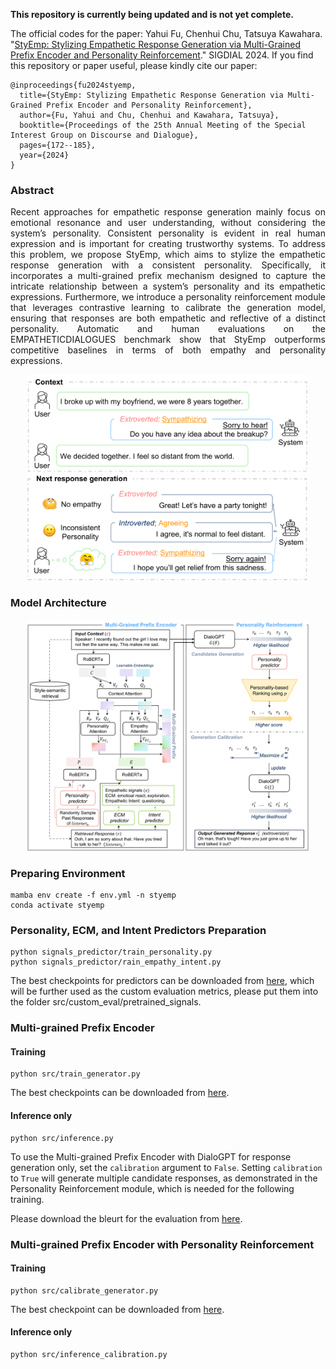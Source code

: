 **This repository is currently being updated and is not yet complete.**

The official codes for the paper: Yahui Fu, Chenhui Chu, Tatsuya Kawahara. "[StyEmp: Stylizing Empathetic Response Generation via Multi-Grained Prefix Encoder and Personality Reinforcement](https://arxiv.org/pdf/2408.02271)." SIGDIAL 2024.
If you find this repository or paper useful, please kindly cite our paper:
```
@inproceedings{fu2024styemp,
  title={StyEmp: Stylizing Empathetic Response Generation via Multi-Grained Prefix Encoder and Personality Reinforcement},
  author={Fu, Yahui and Chu, Chenhui and Kawahara, Tatsuya},
  booktitle={Proceedings of the 25th Annual Meeting of the Special Interest Group on Discourse and Dialogue},
  pages={172--185},
  year={2024}
}
```
### **Abstract**
<p style="text-align: justify;">
Recent approaches for empathetic response
generation mainly focus on emotional resonance and user understanding, without considering the system’s personality. Consistent personality is evident in real human expression
and is important for creating trustworthy systems. To address this problem, we propose
StyEmp, which aims to stylize the empathetic
response generation with a consistent personality. Specifically, it incorporates a multi-grained
prefix mechanism designed to capture the intricate relationship between a system’s personality and its empathetic expressions. Furthermore, we introduce a personality reinforcement
module that leverages contrastive learning to
calibrate the generation model, ensuring that
responses are both empathetic and reflective
of a distinct personality. Automatic and human evaluations on the EMPATHETICDIALOGUES benchmark show that StyEmp outperforms competitive baselines in terms of both
empathy and personality expressions.
</p>

<div align="center">
  <img src="./figs/example.png" alt="Description" width="450"/>
</div>


### **Model Architecture**
<div align="center">
  <img src="./figs/arch.png" alt="Model Architecture" width="450"/>
</div>

### **Preparing Environment**
```
mamba env create -f env.yml -n styemp
conda activate styemp
```
### **Personality, ECM, and Intent Predictors Preparation**
```
python signals_predictor/train_personality.py
python signals_predictor/rain_empathy_intent.py
```
The best checkpoints for predictors can be downloaded from [here](https://drive.google.com/drive/u/0/folders/1crIPGDlEKQjw68LtZvZyoPou-1UGb9BR), which will be further used as the custom evaluation metrics, please put them into the folder src/custom_eval/pretrained_signals.

### **Multi-grained Prefix Encoder**
#### **Training**
```
python src/train_generator.py
```
The best checkpoints can be downloaded from [here](https://drive.google.com/drive/u/0/folders/10vlibYEYHXvqjey9mZP9qBYGzV5q_2w5).
#### **Inference only**
```
python src/inference.py
```
To use the Multi-grained Prefix Encoder with DialoGPT for response generation only, set the `calibration` argument to `False`.
Setting `calibration` to `True` will generate multiple candidate responses, as demonstrated in the Personality Reinforcement module, which is needed for the following training. 

Please download the bleurt for the evaluation from [here](https://github.com/google-research/bleurt).

### **Multi-grained Prefix Encoder with Personality Reinforcement**
#### **Training**
```
python src/calibrate_generator.py
```
The best checkpoint can be downloaded from [here](https://drive.google.com/drive/u/0/folders/15SaRe9akp1ONGFUkhp-7LKXTXYWnR5r7).
#### **Inference only**
```
python src/inference_calibration.py
```


